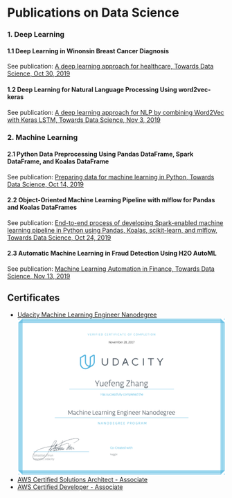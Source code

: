 # Publications on Data Science


### 1. Deep Learning

#### 1.1 Deep Learning in Winonsin Breast Cancer Diagnosis
See publication: [A deep learning approach for healthcare, Towards Data Science, Oct 30, 2019](https://towardsdatascience.com/deep-learning-in-winonsin-breast-cancer-diagnosis-6bab13838abd)
#### 1.2 Deep Learning for Natural Language Processing Using word2vec-keras
See publication: [A deep learning approach for NLP by combining Word2Vec with Keras LSTM, Towards Data Science, Nov 3, 2019](https://towardsdatascience.com/deep-learning-for-natural-language-processing-using-word2vec-keras-d9a240c7bb9d)


### 2. Machine Learning

#### 2.1 Python Data Preprocessing Using Pandas DataFrame, Spark DataFrame, and Koalas DataFrame
See publication: [Preparing data for machine learning in Python, Towards Data Science, Oct 14, 2019](https://towardsdatascience.com/python-data-preprocessing-using-pandas-dataframe-spark-dataframe-and-koalas-dataframe-e44c42258a8f)
#### 2.2 Object-Oriented Machine Learning Pipeline with mlflow for Pandas and Koalas DataFrames
See publication: [End-to-end process of developing Spark-enabled machine learning pipeline in Python using Pandas, Koalas, scikit-learn, and mlflow, Towards Data Science, Oct 24, 2019](https://towardsdatascience.com/object-oriented-machine-learning-pipeline-with-mlflow-for-pandas-and-koalas-dataframes-ef8517d39a12)
#### 2.3 Automatic Machine Learning in Fraud Detection Using H2O AutoML
See publication: [Machine Learning Automation in Finance, Towards Data Science, Nov 13, 2019](https://towardsdatascience.com/automatic-machine-learning-in-fraud-detection-using-h2o-automl-6ba5cbf5c79b)

## Certificates

* [Udacity Machine Learning Engineer Nanodegree](https://github.com/yzzhang/machine-learning/blob/master/certificates/Yuefeng_certificate_11_28_2017.pdf)
![machine learning certificate](./machine-learning-certificate.png)
* [AWS Certified Solutions Architect - Associate](https://github.com/yzzhang/machine-learning/blob/master/certificates/AWS_Certified_Solutions_Architect_Associate_certificate.pdf)
* [AWS Certified Developer - Associate](https://github.com/yzzhang/machine-learning/blob/master/certificates/AWS_Certified_Developer_Associate_Certificate.pdf)
